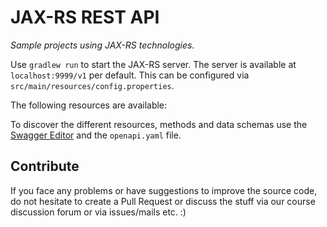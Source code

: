 # JAX-RS REST API

*Sample projects using JAX-RS technologies.*

Use `gradlew run` to start the JAX-RS server.
The server is available at `localhost:9999/v1` per default. 
This can be configured via `src/main/resources/config.properties`.

The following resources are available:

To discover the different resources, methods and data schemas use the [Swagger Editor](https://editor.swagger.io/#) and the `openapi.yaml` file.

## Contribute

If you face any problems or have suggestions to improve the source code, do not hesitate to create a Pull Request or discuss the stuff via our course discussion forum or via issues/mails etc. :)
